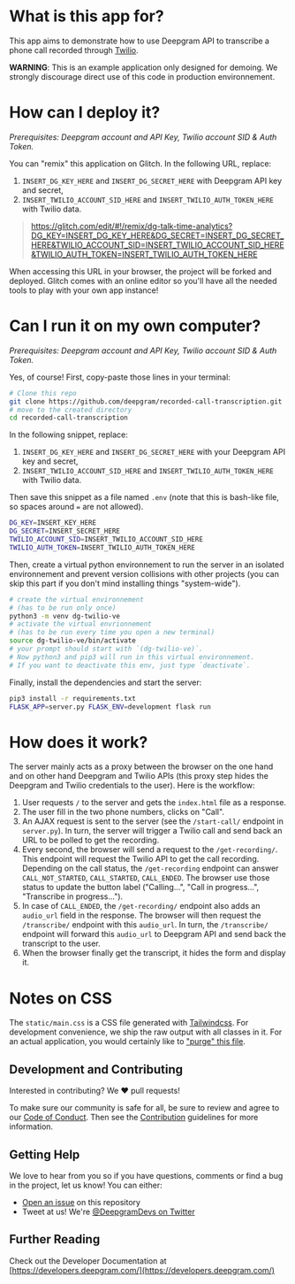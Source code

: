 # What is this app for?

This app aims to demonstrate how to use Deepgram API to transcribe
a phone call recorded through [Twilio](https://www.twilio.com/).

**WARNING**: This is an example application only designed for demoing. We
strongly discourage direct use of this code in production environnement.

# How can I deploy it?

_Prerequisites: Deepgram account and API Key, Twilio account SID & Auth Token._

You can "remix" this application on Glitch. In the following URL, replace:

1.  `INSERT_DG_KEY_HERE` and `INSERT_DG_SECRET_HERE` with Deepgram API key and secret,
2.  `INSERT_TWILIO_ACCOUNT_SID_HERE` and `INSERT_TWILIO_AUTH_TOKEN_HERE` with Twilio data.

> https://glitch.com/edit/#!/remix/dg-talk-time-analytics?DG_KEY=INSERT_DG_KEY_HERE&DG_SECRET=INSERT_DG_SECRET_HERE&TWILIO_ACCOUNT_SID=INSERT_TWILIO_ACCOUNT_SID_HERE&TWILIO_AUTH_TOKEN=INSERT_TWILIO_AUTH_TOKEN_HERE

When accessing this URL in your browser, the project will be forked and deployed. Glitch comes with
an online editor so you'll have all the needed tools to play with your own app instance!

# Can I run it on my own computer?

_Prerequisites: Deepgram account and API Key, Twilio account SID & Auth Token._

Yes, of course! First, copy-paste those lines in your terminal:

```bash
# Clone this repo
git clone https://github.com/deepgram/recorded-call-transcription.git
# move to the created directory
cd recorded-call-transcription
```

In the following snippet, replace:

1. `INSERT_DG_KEY_HERE` and `INSERT_DG_SECRET_HERE` with your Deepgram API key and secret,
2. `INSERT_TWILIO_ACCOUNT_SID_HERE` and `INSERT_TWILIO_AUTH_TOKEN_HERE` with Twilio data.

Then save this snippet as a file named `.env`
(note that this is bash-like file, so spaces around `=` are not allowed).

```bash
DG_KEY=INSERT_KEY_HERE
DG_SECRET=INSERT_SECRET_HERE
TWILIO_ACCOUNT_SID=INSERT_TWILIO_ACCOUNT_SID_HERE
TWILIO_AUTH_TOKEN=INSERT_TWILIO_AUTH_TOKEN_HERE
```

Then, create a virtual python environnement to run the server in an isolated environnement
and prevent version collisions with other projects
(you can skip this part if you don't mind installing things "system-wide").

```bash
# create the virtual environnement
# (has to be run only once)
python3 -m venv dg-twilio-ve
# activate the virtual envrionnement
# (has to be run every time you open a new terminal)
source dg-twilio-ve/bin/activate
# your prompt should start with `(dg-twilio-ve)`.
# Now python3 and pip3 will run in this virtual environnement.
# If you want to deactivate this env, just type `deactivate`.
```

Finally, install the dependencies and start the server:

```bash
pip3 install -r requirements.txt
FLASK_APP=server.py FLASK_ENV=development flask run
```

# How does it work?

The server mainly acts as a proxy between the browser on the one hand
and on other hand Deepgram and Twilio APIs (this proxy step hides the
Deepgram and Twilio credentials to the user). Here is the workflow:

1. User requests `/` to the server and gets the `index.html` file as
   a response.
2. The user fill in the two phone numbers, clicks on "Call".
3. An AJAX request is sent to the server (see the `/start-call/` endpoint
   in `server.py`). In turn, the server will
   trigger a Twilio call and send back an URL to be polled to get the recording.
4. Every second, the browser will send a request to the `/get-recording/`. This
   endpoint will request the Twilio API to get the call recording. Depending on
   the call status, the `/get-recording` endpoint can answer `CALL_NOT_STARTED`,
   `CALL_STARTED`, `CALL_ENDED`. The browser use those status to update the
   button label ("Calling...", "Call in progress...", "Transcribe in progress...").
5. In case of `CALL_ENDED`, the `/get-recording/` endpoint also adds an
   `audio_url` field in the response.
   The browser will then request the `/transcribe/`
   endpoint with this `audio_url`. In turn, the `/transcribe/` endpoint will
   forward this `audio_url` to Deepgram API and send back the transcript to the
   user.
6. When the browser finally get the transcript, it hides the form and display it.

# Notes on CSS

The `static/main.css` is a CSS file generated with [Tailwindcss](https://tailwindcss.com/).
For development convenience, we ship the raw output with all classes in it.
For an actual application, you would certainly like to
["purge" this file](https://tailwindcss.com/docs/optimizing-for-production#writing-purgeable-html).

## Development and Contributing

Interested in contributing? We ❤️ pull requests!

To make sure our community is safe for all, be sure to review and agree to our
[Code of Conduct](./CODE_OF_CONDUCT.md). Then see the
[Contribution](./CONTRIBUTING.md) guidelines for more information.

## Getting Help

We love to hear from you so if you have questions, comments or find a bug in the
project, let us know! You can either:

- [Open an issue](https://github.com/deepgram/recorded-call-transcription/issues/new) on this repository
- Tweet at us! We're [@DeepgramDevs on Twitter](https://twitter.com/DeepgramDevs)

## Further Reading

Check out the Developer Documentation at [https://developers.deepgram.com/](https://developers.deepgram.com/)